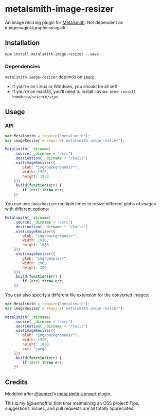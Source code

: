 # metalsmith-image-resizer
An image resizing plugin for [Metalsmith](http://www.metalsmith.io). Not dependent on imagemagick/graphicsmagick!

## Installation

```
npm install metalsmith-image-resizer --save
```

### Dependencies

`metalsmith-image-resizer` depends on [`sharp`](http://sharp.dimens.io). 

- If you're on Linux or Windows, you should be all set!
- If you're on macOS, you'll need to install libvips: `brew install homebrew/science/vips`.

## Usage

### API

```js
var Metalsmith = require('metalsmith');
var imageResizer = require('metalsmith-image-resizer');

Metalsmith(__dirname)
	.source(__dirname + "/src")
	.destination(__dirname + "/build")
	.use(imageResizer({
		glob: "img/backgrounds/*",
		width: 1920,
		height: 1080
	}))
	.build(function(err) {
		if (err) throw err;
	})
```

You can use `imageResizer` multiple times to resize different globs of images with different options:

```js
Metalsmith(__dirname)
	.source(__dirname + "/src")
	.destination(__dirname + "/build")
	.use(imageResizer({
		glob: "img/backgrounds/*",
		width: 1920,
		height: 1080
	}))
	.use(imageResizer({
		glob: "img/people/*",
		width: 200,
		height: 200
	}))
	.build(function(err) {
		if (err) throw err;
	})
```

You can also specify a different file extension for the converted images:

```js
var Metalsmith = require('metalsmith');
var imageResizer = require('metalsmith-image-resizer');

Metalsmith(__dirname)
	.source(__dirname + "/src")
	.destination(__dirname + "/build")
	.use(imageResizer({
		glob: "img/backgrounds/*",
		width: 1920,
		height: 1080,
		ext: "jpeg"
	}))
	.build(function(err) {
		if (err) throw err;
	})
```

## Credits

Modeled after [@tomterl](https://github.com/tomterl)'s [metalsmith-convert](https://github.com/tomterl/metalsmith-convert) plugin.

This is my (@kenhoff's) first time maintaining an OSS project! Tips, suggestions, issues, and pull requests are all totally appreciated.
